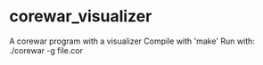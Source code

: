 # corewar_visualizer
A corewar program with a visualizer
Compile with 'make'
Run with:
./corewar -g file.cor
